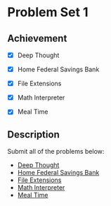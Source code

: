 # Problem Set 1

## Achievement

- [x] Deep Thought
- [x] Home Federal Savings Bank
- [x] File Extensions
- [x] Math Interpreter
- [x] Meal Time


## Description

Submit all of the problems below:
- [Deep Thought](https://cs50.harvard.edu/python/2022/psets/1/deep/)
- [Home Federal Savings Bank](https://cs50.harvard.edu/python/2022/psets/1/bank/)
- [File Extensions](https://cs50.harvard.edu/python/2022/psets/1/extensions/)
- [Math Interpreter](https://cs50.harvard.edu/python/2022/psets/1/interpreter/)
- [Meal Time](https://cs50.harvard.edu/python/2022/psets/1/meal/)